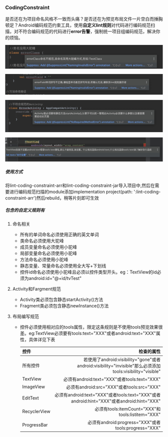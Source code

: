 ### CodingConstraint

是否还在为项目命名风格不一致而头痛？是否还在为预览布局文件一片空白而捶胸顿足？Android编码规范约束工具，使用**自定义lint规则**对代码进行编码规范扫描，对不符合编码规范的代码进行**error告警**，强制统一项目组编码规范，解决你的烦恼。

![img](https://raw.githubusercontent.com/wp529/CodingConstraint/master/pic/1.png)

![img](https://raw.githubusercontent.com/wp529/CodingConstraint/master/pic/2.png)

![img](https://raw.githubusercontent.com/wp529/CodingConstraint/master/pic/3.png)

![img](https://raw.githubusercontent.com/wp529/CodingConstraint/master/pic/4.png)

##### 使用方式

将lint-coding-constraint-arr和lint-coding-constraint-jar导入项目中,然后在需要进行编码规范扫描的module添加implementation project(path: ':lint-coding-constraint-arr')然后rebuild，稍等片刻即可生效

##### 包含的自定义规则有

1. 命名相关
   * 所有的单词命名必须使用正确的英文单词
   * 类命名必须使用大驼峰
   * 成员变量命名必须使用小驼峰
   * 局部变量命名必须使用小驼峰
   * 方法命名必须使用小驼峰
   * 静态变量、常量命名必须使用全大写+下划线
   * 控件id命名必须使用小驼峰且必须以控件类型开头。eg：TextView的id必须为android:id="@+id/tvTest"

2. Activity和Fargment规范

   * Activity类必须包含静态startActivity()方法
   * Fragment类必须包含静态newInstance()方法

3. 布局编写规范

   * 控件必须使用相对应的tools属性，限定这条规则是不使用tools预览效果很差。eg:TextView必须要有tools:text="XXX"或者android:text="XXX"属性，具体详见下表

     | 控件         |                                                   检查的属性 |
     | :----------- | -----------------------------------------------------------: |
     | 所有控件     | 若使用了android:visibility="gone"或者android:visibility="invisible"那么必须添加tools:visibility="visible" |
     | TextView     |                 必须有android:text="XXX"或者tools:text="XXX" |
     | ImageView    |                   必须有android:src="XXX"或者tools:src="XXX" |
     | EditText     | 必须有android:text="XXX"或者tools:text="XXX"或者android:hint="XXX"或者android:hint="XXX" |
     | RecyclerView |            必须有tools:itemCount="XXX"和tools:listitem="XXX" |
     | ProgressBar  |         必须有android:progress="XXX"或者tools:progress="XXX" |
